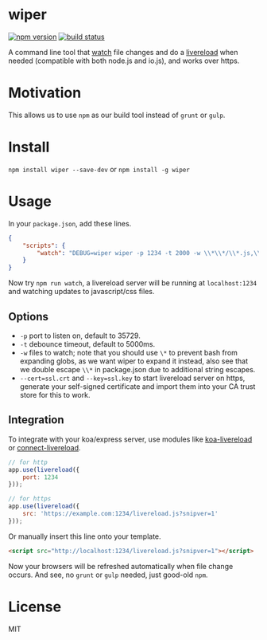 
wiper
=====

[![npm version][npm-image]][npm-url]
[![build status][travis-image]][travis-url]

A command line tool that [watch](https://github.com/paulmillr/chokidar) file changes and do a [livereload](https://github.com/mklabs/tiny-lr) when needed (compatible with both node.js and io.js), and works over https.


# Motivation

This allows us to use `npm` as our build tool instead of `grunt` or `gulp`.


# Install

`npm install wiper --save-dev` or `npm install -g wiper`


# Usage

In your `package.json`, add these lines.

```json
{
	"scripts": {
		"watch": "DEBUG=wiper wiper -p 1234 -t 2000 -w \\*\\*/\\*.js,\\*\\*/\\*.css"
	}
}
```

Now try `npm run watch`, a livereload server will be running at `localhost:1234` and watching updates to javascript/css files.


## Options

- `-p` port to listen on, default to 35729.
- `-t` debounce timeout, default to 5000ms.
- `-w` files to watch; note that you should use `\*` to prevent bash from expanding globs, as we want wiper to expand it instead, also see that we double escape `\\*` in package.json due to additional string escapes.
- `--cert=ssl.crt` and `--key=ssl.key` to start livereload server on https, generate your self-signed certificate and import them into your CA trust store for this to work.


## Integration

To integrate with your koa/express server, use modules like [koa-livereload](https://github.com/yosuke-furukawa/koa-livereload) or [connect-livereload](https://github.com/intesso/connect-livereload).

```javascript
// for http
app.use(livereload({
	port: 1234
}));

// for https
app.use(livereload({
	src: 'https://example.com:1234/livereload.js?snipver=1'
}));
```

Or manually insert this line onto your template.

```html
<script src="http://localhost:1234/livereload.js?snipver=1"></script>
```

Now your browsers will be refreshed automatically when file change occurs. And see, no `grunt` or `gulp` needed, just good-old `npm`.


# License

MIT

[npm-image]: https://img.shields.io/npm/v/wiper.svg?style=flat-square
[npm-url]: https://www.npmjs.com/package/wiper
[travis-image]: https://img.shields.io/travis/bitinn/wiper.svg?style=flat-square
[travis-url]: https://travis-ci.org/bitinn/wiper
